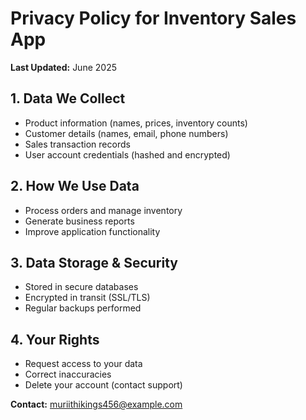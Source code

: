 # Privacy Policy for Inventory Sales App

**Last Updated:** June 2025

## 1. Data We Collect
- Product information (names, prices, inventory counts)
- Customer details (names, email, phone numbers)
- Sales transaction records
- User account credentials (hashed and encrypted)

## 2. How We Use Data
- Process orders and manage inventory
- Generate business reports
- Improve application functionality

## 3. Data Storage & Security
- Stored in secure databases
- Encrypted in transit (SSL/TLS)
- Regular backups performed

## 4. Your Rights
- Request access to your data
- Correct inaccuracies
- Delete your account (contact support)

**Contact:** muriithikings456@example.com

